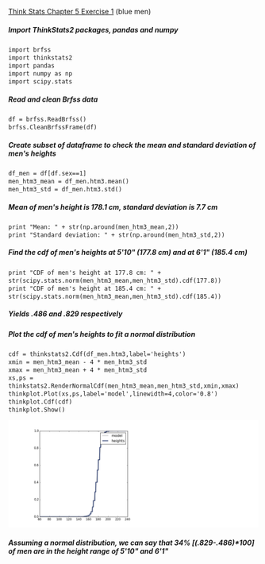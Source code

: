 [Think Stats Chapter 5 Exercise 1](http://greenteapress.com/thinkstats2/html/thinkstats2006.html#toc50) (blue men)

##### Import ThinkStats2 packages, pandas and numpy
    import brfss
    import thinkstats2
    import pandas
    import numpy as np
    import scipy.stats

##### Read and clean Brfss data
    df = brfss.ReadBrfss()
    brfss.CleanBrfssFrame(df)

##### Create subset of dataframe to check the mean and standard deviation of men's heights
    df_men = df[df.sex==1]
    men_htm3_mean = df_men.htm3.mean()
    men_htm3_std = df_men.htm3.std()
    
##### Mean of men's height is 178.1 cm, standard deviation is 7.7 cm
    print "Mean: " + str(np.around(men_htm3_mean,2))
    print "Standard deviation: " + str(np.around(men_htm3_std,2))

##### Find the cdf of men's heights at 5'10" (177.8 cm) and at 6'1" (185.4 cm)
    print "CDF of men's height at 177.8 cm: " + str(scipy.stats.norm(men_htm3_mean,men_htm3_std).cdf(177.8))
    print "CDF of men's height at 185.4 cm: " + str(scipy.stats.norm(men_htm3_mean,men_htm3_std).cdf(185.4))

##### Yields .486 and .829 respectively

##### Plot the cdf of men's heights to fit a normal distribution
    cdf = thinkstats2.Cdf(df_men.htm3,label='heights')
    xmin = men_htm3_mean - 4 * men_htm3_std
    xmax = men_htm3_mean + 4 * men_htm3_std
    xs,ps = thinkstats2.RenderNormalCdf(men_htm3_mean,men_htm3_std,xmin,xmax)
    thinkplot.Plot(xs,ps,label='model',linewidth=4,color='0.8')
    thinkplot.Cdf(cdf)
    thinkplot.Show()

<img src = "Images/Ex5-1_figure_1.png">

##### Assuming a normal distribution, we can say that 34% [(.829-.486)*100] of men are in the height range of 5'10" and 6'1"
  
